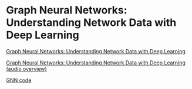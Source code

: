 # Graph Neural Networks: Understanding Network Data with Deep Learning

[Graph Neural Networks: Understanding Network Data with Deep Learning](https://amoyag.github.io/GNN/gnn)

[Graph Neural Networks: Understanding Network Data with Deep Learning (audio overview)](https://amoyag.github.io/GNN/Graph_Neural_Networks_SystemsBiology.mp3?raw=true)

[GNN code](https://github.com/amoyag/GNN/blob/main/GNN_BS.ipynb)


